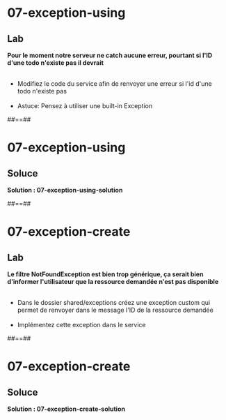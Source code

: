 <!-- .slide: class="exercice" -->

# 07-exception-using

## Lab

**Pour le moment notre serveur ne catch aucune erreur, pourtant si l'ID d'une todo n'existe pas il devrait** <br><br>

-   Modifiez le code du service afin de renvoyer une erreur si l'id d'une todo n'existe pas <br><br>
-   Astuce: Pensez à utiliser une built-in Exception

##==##

<!-- .slide: class="exercice" -->

# 07-exception-using

## Soluce

**Solution : 07-exception-using-solution**

<!-- .element: class="full-center" -->

##==##

<!-- .slide: class="exercice" -->

# 07-exception-create

## Lab

**Le filtre NotFoundException est bien trop générique, ça serait bien d'informer l'utilisateur que la ressource demandée n'est pas disponible** <br><br>

-   Dans le dossier shared/exceptions créez une exception custom qui permet de renvoyer dans le message l'ID de la ressource demandée<br><br>
-   Implémentez cette exception dans le service

##==##

<!--.slide: class="exercice" -->

# 07-exception-create

## Soluce

**Solution : 07-exception-create-solution**

<!-- .element: class="full-center" -->

